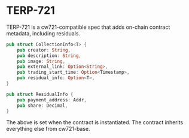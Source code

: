 # TERP-721

TERP-721 is a cw721-compatible spec that adds on-chain contract metadata, including residuals.

```rs
pub struct CollectionInfo<T> {
    pub creator: String,
    pub description: String,
    pub image: String,
    pub external_link: Option<String>,
    pub trading_start_time: Option<Timestamp>,
    pub residual_info: Option<T>,
}

pub struct ResidualInfo {
    pub payment_address: Addr,
    pub share: Decimal,
}

```

The above is set when the contract is instantiated. The contract inherits everything else from cw721-base.
